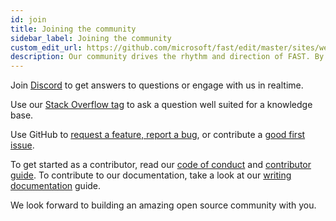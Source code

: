 ```yaml
---
id: join
title: Joining the community
sidebar_label: Joining the community
custom_edit_url: https://github.com/microsoft/fast/edit/master/sites/website/src/docs/community/join.md
description: Our community drives the rhythm and direction of FAST. By taking part, your voice will help shape our future.
---
```


Join [Discord](https://discord.gg/FcSNfg4) to get answers to questions or engage with us in realtime.

Use our [Stack Overflow tag](https://stackoverflow.com/questions/tagged/fast-ui) to ask a question well suited for a knowledge base.

Use GitHub to [request a feature, report a bug](https://github.com/Microsoft/fast/issues/new/choose), or contribute a [good first issue](https://github.com/Microsoft/fast/labels/community:good-first-issue).

To get started as a contributor, read our [code of conduct](code-of-conduct.md) and [contributor guide](contributor-guide.md). To contribute to our documentation, take a look at our [writing documentation](writing-documentation.md) guide.

We look forward to building an amazing open source community with you.
